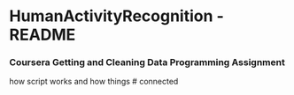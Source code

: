 # HumanActivityRecognition - README

### Coursera Getting and Cleaning Data Programming Assignment

how script works and how things # connected
